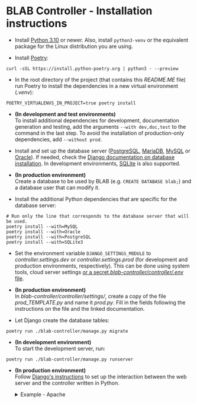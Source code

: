 # BLAB Controller - Installation instructions

- Install
  [Python 3.10](https://www.python.org/downloads/release/python-3100/)
  or newer. Also, install `python3-venv` or the equivalent package for the Linux distribution you are using.

- Install [Poetry](https://python-poetry.org/):

```shell
curl -sSL https://install.python-poetry.org | python3 - --preview
```

- In the root directory of the project (that contains this _README.ME_ file)
  run Poetry to install the dependencies in a new virtual environment (_.venv_):

```shell
POETRY_VIRTUALENVS_IN_PROJECT=true poetry install
```

- **(In development and test environments)** <br/>
  To install additional dependencies for development, documentation generation and testing, add the arguments
  `--with dev,doc,test` to the command in the last step. To avoid the installation of
  production-only dependencies, add `--without prod`.

- Install and set up the database server ([PostgreSQL](https://www.postgresql.org/),
  [MariaDB](https://mariadb.org/), [MySQL](https://www.mysql.com/) or [Oracle](https://www.oracle.com/database/)). If
  needed, check
  the [Django documentation on database installation](https://docs.djangoproject.com/en/4.0/ref/databases/). In
  development environments, [SQLite](https://www.sqlite.org/index.html) is also supported.

- **(In production environment)** <br/>
  Create a database to be used by BLAB (e.g. `CREATE DATABASE blab;`) and a database user that can modify it.

- Install the additional Python dependencies that are specific for the database server:

```shell
# Run only the line that corresponds to the database server that will be used.
poetry install --with=MySQL
poetry install --with=Oracle
poetry install --with=PostgreSQL
poetry install --with=SQLite3
```

- Set the environment variable `DJANGO_SETTINGS_MODULE` to _controller.settings.dev_ or _controller.settings.prod_ (for
  development and production environments, respectively). This can be done using system tools, cloud server
  settings [or a secret *blab-controller/controller/.env* file](https://github.com/theskumar/python-dotenv).

- **(In production environment)** <br/>
  In *blab-controller/controller/settings/*, create a copy of the file *prod_TEMPLATE.py* and name it *prod.py*. Fill in
  the fields following the instructions on the file and the linked documentation.

- Let Django create the database tables:

```shell
poetry run ./blab-controller/manage.py migrate
```

- **(In development environment)** <br/>
  To start the development server, run:

```shell
poetry run ./blab-controller/manage.py runserver
```

- **(In production environment)** <br/>
  Follow [Django's instructions](https://docs.djangoproject.com/en/4.0/howto/deployment/) to set up the interaction
  between the web server and the controller written in Python.
  <details>
    <summary>
    Example - Apache
    </summary>

    - Install [mod_wsgi](https://modwsgi.readthedocs.io/en/develop/index.html). It is available as the `libapache2-mod-wsgi-py3` package in
      Debian-based Linux distributions, but it is usually outdated and it has to be built using the same Python version that will be used. Alternatively, run `poetry run pip install mod_wsgi` to compile it and install it on demand, then run `mod_wsgi-express module-config` and copy the first output line (*LoadModule wsgi_module...*) to the beginning of the file described in the next item.

    - If running on a Debian-based Linux distribution, create the file
      */etc/apache2/sites-available/blab-controller.conf* with the following contents:
  ```ApacheConf
  Define BLAB_CONTROLLER_ROOT /full/path/to/blab-controller

  WSGIScriptAlias /api ${BLAB_CONTROLLER_ROOT}/blab-controller/controller/wsgi.py
  WSGIPythonHome ${BLAB_CONTROLLER_ROOT}/.venv
  WSGIPythonPath ${BLAB_CONTROLLER_ROOT}

  <Directory ${BLAB_CONTROLLER_ROOT}/blab-controller/controller>
      <Files wsgi.py>
          Require all granted
      </Files>
  </Directory>
  ```
  Then, run `a2ensite blab-controller` to enable the site configuration. In other distributions, the contents
  can be added to an existing file such as `/etc/apache/httpd.conf`.

    - Restart Apache (`systemctl reload apache2`).
  </details>
